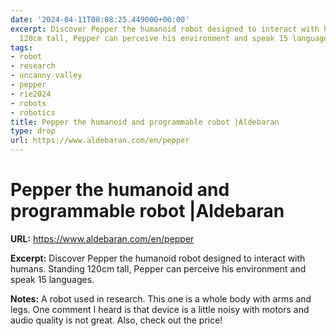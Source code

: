 ```yaml
---
date: '2024-04-11T08:08:25.449000+00:00'
excerpt: Discover Pepper the humanoid robot designed to interact with humans. Standing
  120cm tall, Pepper can perceive his environment and speak 15 languages.
tags:
- robot
- research
- uncanny-valley
- pepper
- rie2024
- robots
- robotics
title: Pepper the humanoid and programmable robot |Aldebaran
type: drop
url: https://www.aldebaran.com/en/pepper
---
```


# Pepper the humanoid and programmable robot |Aldebaran

**URL:** https://www.aldebaran.com/en/pepper

**Excerpt:** Discover Pepper the humanoid robot designed to interact with humans. Standing 120cm tall, Pepper can perceive his environment and speak 15 languages.

**Notes:**
A robot used in research. This one is a whole body with arms and legs. One comment I heard is that device is a little noisy with motors and audio quality is not great. Also, check out the price!

